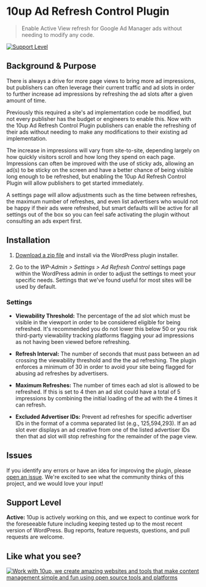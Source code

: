 # 10up Ad Refresh Control Plugin

> Enable Active View refresh for Google Ad Manager ads without needing to modify any code.

[![Support Level](https://img.shields.io/badge/support-active-green.svg)](#support-level)

## Background & Purpose
There is always a drive for more page views to bring more ad impressions, but publishers can often leverage their current traffic and ad slots in order to further increase ad impressions by refreshing the ad slots after a given amount of time.

Previously this required a site's ad implementation code be modified, but not every publisher has the budget or engineers to enable this. Now with the 10up Ad Refresh Control Plugin publishers can enable the refreshing of their ads without needing to make any modifications to their existing ad implementation.

The increase in impressions will vary from site-to-site, depending largely on how quickly visitors scroll and how long they spend on each page. Impressions can often be improved with the use of sticky ads, allowing an ad(s) to be sticky on the screen and have a better chance of being visible long enough to be refreshed, but enabling the 10up Ad Refresh Control Plugin will allow publishers to get started immediately.

A settings page will allow adjustments such as the time between refreshes, the maximum number of refreshes, and even list advertisers who would not be happy if their ads were refreshed, but smart defaults will be active for all settings out of the box so you can feel safe activating the plugin without consulting an ads expert first.

## Installation
1. [Download a zip file](http://github.com/10up/ad-refresh-control/archive/master.zip) and install via the WordPress plugin installer.

2. Go to the _WP-Admin > Settings > Ad Refresh Control_ settings page within the WordPress admin in order to adjust the settings to meet your specific needs. Settings that we've found useful for most sites will be used by default.

### Settings

- **Viewability Threshold:** The percentage of the ad slot which must be visible in the viewport in order to be considered eligible for being refreshed. It's recommended you do not lower this below 50 or you risk third-party viewability tracking platforms flagging your ad impressions as not having been viewed before refreshing.

- **Refresh Interval:** The number of seconds that must pass between an ad crossing the viewability threshold and the the ad refreshing. The plugin enforces a minimum of 30 in order to avoid your site being flagged for abusing ad refreshes by advertisers.

- **Maximum Refreshes:** The number of times each ad slot is allowed to be refreshed. If this is set to 4 then an ad slot could have a total of 5 impressions by combining the initial loading of the ad with the 4 times it can refresh.

- **Excluded Advertiser IDs:** Prevent ad refreshes for specific advertiser IDs in the format of a comma separated list (e.g., 125,594,293). If an ad slot ever displays an ad creative from one of the listed advertiser IDs then that ad slot will stop refreshing for the remainder of the page view.

## Issues

If you identify any errors or have an idea for improving the plugin, please [open an issue](https://github.com/10up/ad-refresh-control/issues). We're excited to see what the community thinks of this project, and we would love your input!

## Support Level

**Active:** 10up is actively working on this, and we expect to continue work for the foreseeable future including keeping tested up to the most recent version of WordPress.  Bug reports, feature requests, questions, and pull requests are welcome.

## Like what you see?

<a href="http://10up.com/contact/"><img src="https://10updotcom-uploads.s3.amazonaws.com/uploads/2016/08/10up_github_banner-2.png" alt="Work with 10up, we create amazing websites and tools that make content management simple and fun using open source tools and platforms"></a>
